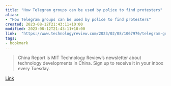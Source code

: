 ```yaml
---
title: "How Telegram groups can be used by police to find protesters"
alias:
- "How Telegram groups can be used by police to find protesters"
created: 2023-08-12T21:43:11+10:00
modified: 2023-08-12T21:43:11+10:00
link:  "https://www.technologyreview.com/2023/02/08/1067976/telegram-groups-police-china-protesters/"
tags:
- bookmark
---
```


> China Report is MIT Technology Review’s newsletter about technology developments in China. Sign up to receive it in your inbox every Tuesday.

[Link](https://www.technologyreview.com/2023/02/08/1067976/telegram-groups-police-china-protesters/)
